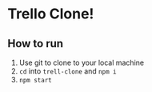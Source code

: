 # Trello Clone!
## How to run
   1. Use git to clone to your local machine
   2. `cd` into `trell-clone` and `npm i`
   3. `npm start`
